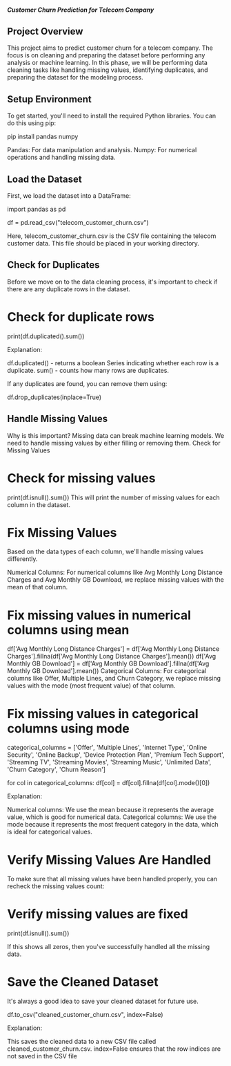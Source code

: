 ##### Customer Churn Prediction for Telecom Company

## Project Overview

This project aims to predict customer churn for a telecom company. The focus is on cleaning and preparing the dataset before performing any analysis or machine learning. In this phase, we will be performing data cleaning tasks like handling missing values, identifying duplicates, and preparing the dataset for the modeling process.

## Setup Environment
To get started, you'll need to install the required Python libraries. You can do this using pip:

pip install pandas numpy

Pandas: For data manipulation and analysis.
Numpy: For numerical operations and handling missing data.

## Load the Dataset

First, we load the dataset into a DataFrame:

import pandas as pd

df = pd.read_csv("telecom_customer_churn.csv")

Here, telecom_customer_churn.csv is the CSV file containing the telecom customer data. This file should be placed in your working directory.

## Check for Duplicates
Before we move on to the data cleaning process, it's important to check if there are any duplicate rows in the dataset.


# Check for duplicate rows
print(df.duplicated().sum())

Explanation:

df.duplicated() - returns a boolean Series indicating whether each row is a duplicate.
sum() - counts how many rows are duplicates.

If any duplicates are found, you can remove them using:

df.drop_duplicates(inplace=True)

## Handle Missing Values

Why is this important?
Missing data can break machine learning models.
We need to handle missing values by either filling or removing them.
Check for Missing Values

# Check for missing values
print(df.isnull().sum())
This will print the number of missing values for each column in the dataset.

# Fix Missing Values
Based on the data types of each column, we'll handle missing values differently.

Numerical Columns:
For numerical columns like Avg Monthly Long Distance Charges and Avg Monthly GB Download, we replace missing values with the mean of that column.

# Fix missing values in numerical columns using mean
df['Avg Monthly Long Distance Charges'] = df['Avg Monthly Long Distance Charges'].fillna(df['Avg Monthly Long Distance Charges'].mean())
df['Avg Monthly GB Download'] = df['Avg Monthly GB Download'].fillna(df['Avg Monthly GB Download'].mean())
Categorical Columns:
For categorical columns like Offer, Multiple Lines, and Churn Category, we replace missing values with the mode (most frequent value) of that column.

# Fix missing values in categorical columns using mode
categorical_columns = ['Offer', 'Multiple Lines', 'Internet Type', 'Online Security',
                       'Online Backup', 'Device Protection Plan', 'Premium Tech Support',
                       'Streaming TV', 'Streaming Movies', 'Streaming Music',
                       'Unlimited Data', 'Churn Category', 'Churn Reason']

for col in categorical_columns:
    df[col] = df[col].fillna(df[col].mode()[0])
    
Explanation:

Numerical columns: We use the mean because it represents the average value, which is good for numerical data.
Categorical columns: We use the mode because it represents the most frequent category in the data, which is ideal for categorical values.

# Verify Missing Values Are Handled
To make sure that all missing values have been handled properly, you can recheck the missing values count:

# Verify missing values are fixed

print(df.isnull().sum())

If this shows all zeros, then you've successfully handled all the missing data.

# Save the Cleaned Dataset

It's always a good idea to save your cleaned dataset for future use.

df.to_csv("cleaned_customer_churn.csv", index=False)

Explanation:

This saves the cleaned data to a new CSV file called cleaned_customer_churn.csv.
index=False ensures that the row indices are not saved in the CSV file
